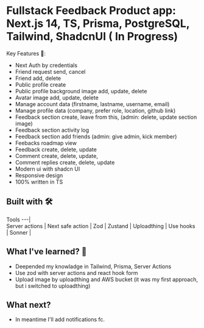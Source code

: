 # Fullstack Feedback Product app: Next.js 14, TS, Prisma, PostgreSQL, Tailwind, ShadcnUI ( In Progress)

Key Features 🔑:
- Next Auth by credentials
- Friend request send, cancel
- Friend add, delete
- Public profile create
- Public profile background image add, update, delete
- Avatar image add, update, delete
- Manage account data (firstname, lastname, username, email)
- Manage profile data (company, prefer role, location, github link)
- Feedback section create, leave from this, (admin: delete, update section image)
- Feedback section activity log
- Feedback section add friends (admin: give admin, kick member)
- Feebacks roadmap view 
- Feedback create, delete, update
- Comment create, delete, update,
- Comment replies create, delete, update
- Modern ui with shadcn UI
- Responsive design
- 100% written in TS

## Built with 🛠

Tools 
---|  
Server actions |
Next safe action |
Zod | 
Zustand | 
Uploadthing | 
Use hooks | 
Sonner | 

<h2>What I've learned? 📗</h2>

- Deepended my knowladge in Tailwind, Prisma, Server Actions
- Use zod with server actions and react hook form
- Upload image by uploadthing and AWS bucket (it was my first approach, but i switched to uploadthing)

<h2>What next?</h2>

- In meantime I'll add notifications fc.


  
